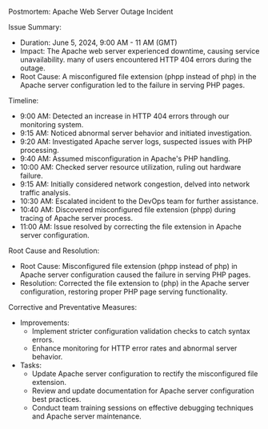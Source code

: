 Postmortem: Apache Web Server Outage Incident

Issue Summary:
- Duration: June 5, 2024, 9:00 AM - 11 AM (GMT)
- Impact: The Apache web server experienced downtime, causing service unavailability. many of users encountered HTTP 404 errors during the outage.
- Root Cause: A misconfigured file extension (phpp instead of php) in the Apache server configuration led to the failure in serving PHP pages.

Timeline:
- 9:00 AM: Detected an increase in HTTP 404 errors through our monitoring system.
- 9:15 AM: Noticed abnormal server behavior and initiated investigation.
- 9:20 AM: Investigated Apache server logs, suspected issues with PHP processing.
- 9:40 AM: Assumed misconfiguration in Apache's PHP handling.
- 10:00 AM: Checked server resource utilization, ruling out hardware failure.
- 9:15 AM: Initially considered network congestion, delved into network traffic analysis.
- 10:30 AM: Escalated incident to the DevOps team for further assistance.
- 10:40 AM: Discovered misconfigured file extension (phpp) during tracing of Apache server process.
- 11:00 AM: Issue resolved by correcting the file extension in Apache server configuration.

Root Cause and Resolution:
- Root Cause: Misconfigured file extension (phpp instead of php) in Apache server configuration caused the failure in serving PHP pages.
- Resolution: Corrected the file extension to (php) in the Apache server configuration, restoring proper PHP page serving functionality.

Corrective and Preventative Measures:
- Improvements:
  - Implement stricter configuration validation checks to catch syntax errors.
  - Enhance monitoring for HTTP error rates and abnormal server behavior.
- Tasks:
  - Update Apache server configuration to rectify the misconfigured file extension.
  - Review and update documentation for Apache server configuration best practices.
  - Conduct team training sessions on effective debugging techniques and Apache server maintenance.
